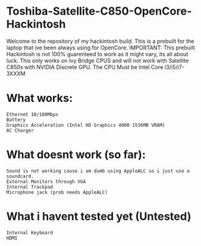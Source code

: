 # Toshiba-Satellite-C850-OpenCore-Hackintosh
Welcome to the repository of my hackintosh build. This is a prebuilt for the laptop that ive been always using for OpenCore.
IMPORTANT:
This prebuilt Hackintosh is not 100% guarenteed to work as it might vary, its all about luck.
This only works on Ivy Bridge CPUS and will not work with Satellite C850s with NVIDIA Discrete GPU.
The CPU Must be Intel Core i3/i5/i7-3XXXM

# What works:
	Ethernet 10/100Mbps
	Battery
	Graphics Acceleration (Intel HD Graphics 4000 1536MB VRAM)
	AC Charger

# What doesnt work (so far):
	Sound is not working cause i am dumb using AppleALC so i just use a soundcard.
	External Monitors through VGA
	Internal Trackpad
	Microphone jack (prob needs AppleALC)

# What i havent tested yet (Untested)
	Internal Keyboard
	HDMI

